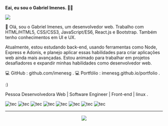  **Eai, eu sou o Gabriel Imenes. 👨‍💻**
 
 <div>
    <a target='_blank' href="https://www.linkedin.com/in/gabriel-imenes/">
        <img src="https://img.shields.io/badge/LinkedIn-0077B5?style=for-the-badge&logo=linkedin&logoColor=white">
    </a>
</div>

<p>👋 Olá, sou o Gabriel Imenes, um desenvolvedor web. Trabalho com HTML/HTML5, CSS/CSS3, JavaScript/ES6, React.js e Bootstrap. Também tenho conhecimentos em UI e UX.

Atualmente, estou estudando back-end, usando ferramentas como Node, Express e Adonis, e planejo aplicar essas habilidades para criar aplicações web ainda mais avançadas. Estou animado para trabalhar em projetos desafiadores e expandir minhas habilidades como desenvolvedor web.



💻 GitHub : github.com/imenesg .
💻 Portfólio : imenesg.github.io/portfolio .

:)

Pessoa Desenvolvedora Web | Software Engineer | Front-end | linux . </p>

<p>
  <img alt="tec" src="https://img.shields.io/badge/JavaScript-323330?style=for-the-badge&logo=javascript&logoColor=F7DF1E" />
  <img alt="tec" src="https://img.shields.io/badge/Node.js-43853D?style=for-the-badge&logo=node.js&logoColor=white" />
  <img alt="tec" src="https://img.shields.io/badge/Sass-CC6699?style=for-the-badge&logo=sass&logoColor=white" />
  <img alt="tec" src="https://img.shields.io/badge/React-20232A?style=for-the-badge&logo=react&logoColor=61DAFB" />
  <img alt="tec" src="https://img.shields.io/badge/Vue.js-35495E?style=for-the-badge&logo=vue.js&logoColor=4FC08D" />
 <img alt="tec" src="https://img.shields.io/badge/MySQL-00000F?style=for-the-badge&logo=mysql&logoColor=white" />
 <img alt="tec" src="https://img.shields.io/badge/sequelize-323330?style=for-the-badge&logo=sequelize&logoColor=blue" />
  <img alt="tec" src="https://img.shields.io/badge/Linux-FCC624?style=for-the-badge&logo=linux&logoColor=black" />
</p>

 <hr width = “1” size = “10”>
<p  align="center">
  <a href="https://github.com/imenesg">
   
  <img align="center" src="https://github-readme-stats.vercel.app/api/top-langs/?username=imenesg&layout=compact&langs_count=7&theme=dark"/>
   </p>
  


